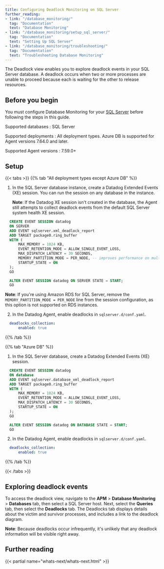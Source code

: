 ```yaml
---
title: Configuring Deadlock Monitoring on SQL Server
further_reading:
- link: "/database_monitoring/"
  tag: "Documentation"
  text: "Database Monitoring"
- link: "/database_monitoring/setup_sql_server/"
  tag: "Documentation"
  text: "Setting Up SQL Server"
- link: "/database_monitoring/troubleshooting/"
  tag: "Documentation"
  text: "Troubleshooting Database Monitoring"
---
```


The Deadlock view enables you to explore deadlock events in your SQL Server database.
A deadlock occurs when two or more processes are unable to proceed because each is waiting for the other to release resources.

## Before you begin

You must configure Database Monitoring for your [SQL Server][1] before following the steps in this guide.


Supported databases
: SQL Server

Supported deployments
: All deployment types. Azure DB is supported for Agent versions 7.64.0 and later.

Supported Agent versions
: 7.59.0+

## Setup
{{< tabs >}}
{{% tab "All deployment types except Azure DB" %}}

1. In the SQL Server database instance, create a Datadog Extended Events (XE) session. You can run the session on any database in the instance.

   **Note**: If the Datadog XE session isn't created in the database, the Agent still attempts to collect deadlock events from the default SQL Server system health XE session.

```sql
  CREATE EVENT SESSION datadog
  ON SERVER
  ADD EVENT sqlserver.xml_deadlock_report
  ADD TARGET package0.ring_buffer
  WITH (
      MAX_MEMORY = 1024 KB,
      EVENT_RETENTION_MODE = ALLOW_SINGLE_EVENT_LOSS,
      MAX_DISPATCH_LATENCY = 30 SECONDS,
      MEMORY_PARTITION_MODE = PER_NODE, -- improves performance on multi-core systems (not supported on RDS)
      STARTUP_STATE = ON
  );
  GO

  ALTER EVENT SESSION datadog ON SERVER STATE = START;
  GO
```

   **Note**: If you're using Amazon RDS for SQL Server, remove the `MEMORY_PARTITION_MODE = PER_NODE` line from the session configuration, as this option is not supported on RDS instances.

2. In the Datadog Agent, enable deadlocks in `sqlserver.d/conf.yaml`.
```yaml
  deadlocks_collection:
      enabled: true
```

{{% /tab %}}

{{% tab "Azure DB" %}}

1. In the SQL Server database, create a Datadog Extended Events (XE) session.

```sql
  CREATE EVENT SESSION datadog
  ON database
  ADD EVENT sqlserver.database_xml_deadlock_report
  ADD TARGET package0.ring_buffer
  WITH (
      MAX_MEMORY = 1024 KB,
      EVENT_RETENTION_MODE = ALLOW_SINGLE_EVENT_LOSS,
      MAX_DISPATCH_LATENCY = 30 SECONDS,
      STARTUP_STATE = ON
  );
  GO

  ALTER EVENT SESSION datadog ON DATABASE STATE = START;
  GO
```

2. In the Datadog Agent, enable deadlocks in `sqlserver.d/conf.yaml`.
```yaml
  deadlocks_collection:
      enabled: true
```

{{% /tab %}}

{{< /tabs >}}

## Exploring deadlock events

To access the deadlock view, navigate to the **APM** > **Database Monitoring** > **Databases** tab, then select a SQL Server host. Next, select the **Queries** tab, then select the **Deadlocks** tab.
The Deadlocks tab displays details about the victim and survivor processes, and includes a link to the deadlock diagram.

**Note**: Because deadlocks occur infrequently, it's unlikely that any deadlock information will be visible right away.

## Further reading

{{< partial name="whats-next/whats-next.html" >}}

[1]: /database_monitoring/setup_sql_server/
[2]: https://techcommunity.microsoft.com/blog/sqlserversupport/you-may-not-see-the-data-you-expect-in-extended-event-ring-buffer-targets8230-/315838
